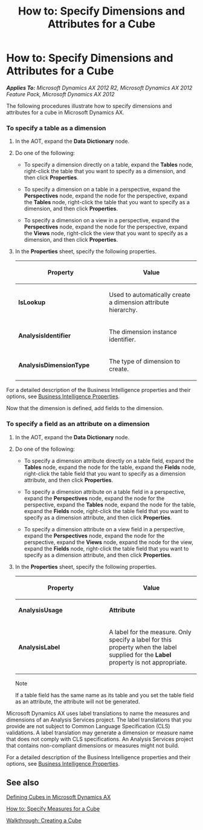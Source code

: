 ﻿---
title: 'How to: Specify Dimensions and Attributes for a Cube'
TOCTitle: 'How to: Specify Dimensions and Attributes for a Cube'
ms:assetid: 95790e4f-71c4-4a10-b0b6-aaec644c385b
ms:mtpsurl: https://technet.microsoft.com/en-us/library/Cc595579(v=AX.60)
ms:contentKeyID: 28119400
ms.date: 11/07/2012
mtps_version: v=AX.60
---

# How to: Specify Dimensions and Attributes for a Cube 


_**Applies To:** Microsoft Dynamics AX 2012 R2, Microsoft Dynamics AX 2012 Feature Pack, Microsoft Dynamics AX 2012_

The following procedures illustrate how to specify dimensions and attributes for a cube in Microsoft Dynamics AX.

### To specify a table as a dimension

1.  In the AOT, expand the **Data Dictionary** node.

2.  Do one of the following:
    
      - To specify a dimension directly on a table, expand the **Tables** node, right-click the table that you want to specify as a dimension, and then click **Properties**.
    
      - To specify a dimension on a table in a perspective, expand the **Perspectives** node, expand the node for the perspective, expand the **Tables** node, right-click the table that you want to specify as a dimension, and then click **Properties**.
    
      - To specify a dimension on a view in a perspective, expand the **Perspectives** node, expand the node for the perspective, expand the **Views** node, right-click the view that you want to specify as a dimension, and then click **Properties**.

3.  In the **Properties** sheet, specify the following properties.
    
    <table>
    <colgroup>
    <col style="width: 50%" />
    <col style="width: 50%" />
    </colgroup>
    <thead>
    <tr class="header">
    <th><p>Property</p></th>
    <th><p>Value</p></th>
    </tr>
    </thead>
    <tbody>
    <tr class="odd">
    <td><p><strong>IsLookup</strong></p></td>
    <td><p>Used to automatically create a dimension attribute hierarchy.</p></td>
    </tr>
    <tr class="even">
    <td><p><strong>AnalysisIdentifier</strong></p></td>
    <td><p>The dimension instance identifier.</p></td>
    </tr>
    <tr class="odd">
    <td><p><strong>AnalysisDimensionType</strong></p></td>
    <td><p>The type of dimension to create.</p></td>
    </tr>
    </tbody>
    </table>


For a detailed description of the Business Intelligence properties and their options, see [Business Intelligence Properties](business-intelligence-properties.md).

Now that the dimension is defined, add fields to the dimension.

### To specify a field as an attribute on a dimension

1.  In the AOT, expand the **Data Dictionary** node.

2.  Do one of the following:
    
      - To specify a dimension attribute directly on a table field, expand the **Tables** node, expand the node for the table, expand the **Fields** node, right-click the table field that you want to specify as a dimension attribute, and then click **Properties**.
    
      - To specify a dimension attribute on a table field in a perspective, expand the **Perspectives** node, expand the node for the perspective, expand the **Tables** node, expand the node for the table, expand the **Fields** node, right-click the table field that you want to specify as a dimension attribute, and then click **Properties**.
    
      - To specify a dimension attribute on a view field in a perspective, expand the **Perspectives** node, expand the node for the perspective, expand the **Views** node, expand the node for the view, expand the **Fields** node, right-click the table field that you want to specify as a dimension attribute, and then click **Properties**.

3.  In the **Properties** sheet, specify the following properties.
    
    <table>
    <colgroup>
    <col style="width: 50%" />
    <col style="width: 50%" />
    </colgroup>
    <thead>
    <tr class="header">
    <th><p>Property</p></th>
    <th><p>Value</p></th>
    </tr>
    </thead>
    <tbody>
    <tr class="odd">
    <td><p><strong>AnalysisUsage</strong></p></td>
    <td><p><strong>Attribute</strong></p></td>
    </tr>
    <tr class="even">
    <td><p><strong>AnalysisLabel</strong></p></td>
    <td><p>A label for the measure. Only specify a label for this property when the label supplied for the <strong>Label</strong> property is not appropriate.</p></td>
    </tr>
    </tbody>
    </table>
    

    > [!NOTE]
    > <P>If a table field has the same name as its table and you set the table field as an attribute, the attribute will not be generated.</P>



Microsoft Dynamics AX uses label translations to name the measures and dimensions of an Analysis Services project. The label translations that you provide are not subject to Common Language Specification (CLS) validations. A label translation may generate a dimension or measure name that does not comply with CLS specifications. An Analysis Services project that contains non-compliant dimensions or measures might not build.

For a detailed description of the Business Intelligence properties and their options, see [Business Intelligence Properties](business-intelligence-properties.md).

## See also

[Defining Cubes in Microsoft Dynamics AX](defining-cubes-in-microsoft-dynamics-ax.md)

[How to: Specify Measures for a Cube](how-to-specify-measures-for-a-cube.md)

[Walkthrough: Creating a Cube](walkthrough-creating-a-cube.md)

